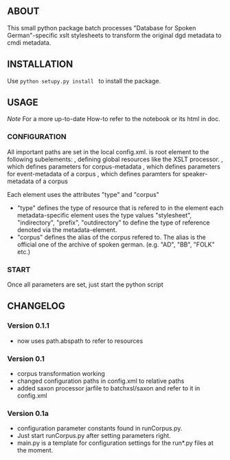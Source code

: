 ## ABOUT
This small python package batch processes "Database for Spoken German"-specific xslt
stylesheets to transform the original dgd metadata to cmdi metadata.


## INSTALLATION

 Use ```python setupy.py install ``` to install the package.


## USAGE

*Note* For a more up-to-date How-to refer to the notebook or its html in doc.  


### CONFIGURATION
All important paths are set in the local config.xml. <CONFIG> is root element to the
following subelements:
<GLOBAL>, defining global resources like the XSLT processor.
<CORPUS>, which defines parameters for corpus-metadata
<EVENT>, which defines parameters for event-metadata of a corpus
<SPEAKER>, which defines paramters for speaker-metadata of a corpus

Each element uses the attributes "type" and "corpus"
*	"type" defines the type of resource that is refered to in the element
	each  metadata-specific element uses the type values "stylesheet", "indirectory", "prefix", "outdirectory" to
	define the type of reference denoted via the metadata-element. 
*	"corpus" defines the alias of the corpus refered to. The alias is the official one of the archive of spoken german.
	(e.g. "AD", "BB", "FOLK" etc.) 

### START
Once all parameters are set, just start the python script  

	
## CHANGELOG

### 

### Version 0.1.1 
* now uses path.abspath to refer to resources

### Version 0.1
* corpus transformation working
* changed configuration paths in config.xml to relative paths
* added saxon processor jarfile to batchxsl/saxon and refer to it in config.xml

### Version 0.1a
* configuration parameter constants found in runCorpus.py.
* Just start runCorpus.py after setting parameters right.
* main.py is a template for configuration settings for the run*.py files at the moment.

